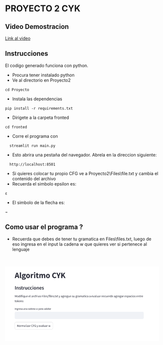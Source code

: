 # PROYECTO 2 CYK
## Video Demostracion

[Link al video](https://www.youtube.com/watch?v=mRVqUOJNolk)

## Instrucciones
El codigo generado funciona con python. 

- Procura tener instalado python
- Ve al directorio en Proyecto2
```  
cd Proyecto
```
- Instala las dependencias
```  
pip install -r requirements.txt
```

- Dirigete a la carpeta fronted
```  
cd fronted
```
- Corre el programa con
```  
  streamlit run main.py
```
- Esto abrira una pestaña del navegador. Abrela en la direccion siguiente:
```  
  http://localhost:8501
```
- Si quieres colocar tu propio CFG ve a Proyecto2\Files\file.txt y cambia el contenido del archivo
- Recuerda el simbolo epsilon es:
```  
ε
```
- El simbolo de la flecha es:
```  
→
```

## Como usar el programa ?
- Recuerda que debes de tener tu gramatica en Files\files.txt, luego de eso ingresa en el input la cadena w que quieres ver si pertenece al lenguaje
<img src="Proyecto2\Imagenes\primera.png"  style="object-fit: contain; width: 1000px; height: 312px;"/>